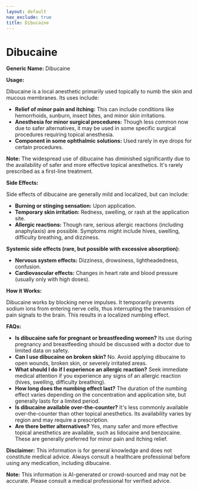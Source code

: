 ```yaml
---
layout: default
nav_exclude: true
title: Dibucaine
---
```


# Dibucaine

**Generic Name:** Dibucaine

**Usage:**

Dibucaine is a local anesthetic primarily used topically to numb the skin and mucous membranes.  Its uses include:

* **Relief of minor pain and itching:** This can include conditions like hemorrhoids, sunburn, insect bites, and minor skin irritations.
* **Anesthesia for minor surgical procedures:** Though less common now due to safer alternatives, it may be used in some specific surgical procedures requiring topical anesthesia.
* **Component in some ophthalmic solutions:**  Used rarely in eye drops for certain procedures.

**Note:**  The widespread use of dibucaine has diminished significantly due to the availability of safer and more effective topical anesthetics.  It's rarely prescribed as a first-line treatment.


**Side Effects:**

Side effects of dibucaine are generally mild and localized, but can include:

* **Burning or stinging sensation:**  Upon application.
* **Temporary skin irritation:**  Redness, swelling, or rash at the application site.
* **Allergic reactions:** Though rare, serious allergic reactions (including anaphylaxis) are possible.  Symptoms might include hives, swelling, difficulty breathing, and dizziness.

**Systemic side effects (rare, but possible with excessive absorption):**

* **Nervous system effects:** Dizziness, drowsiness, lightheadedness, confusion.
* **Cardiovascular effects:**  Changes in heart rate and blood pressure (usually only with high doses).


**How it Works:**

Dibucaine works by blocking nerve impulses. It temporarily prevents sodium ions from entering nerve cells, thus interrupting the transmission of pain signals to the brain.  This results in a localized numbing effect.


**FAQs:**

* **Is dibucaine safe for pregnant or breastfeeding women?**  Its use during pregnancy and breastfeeding should be discussed with a doctor due to limited data on safety.
* **Can I use dibucaine on broken skin?**  No. Avoid applying dibucaine to open wounds, broken skin, or severely irritated areas.
* **What should I do if I experience an allergic reaction?**  Seek immediate medical attention if you experience any signs of an allergic reaction (hives, swelling, difficulty breathing).
* **How long does the numbing effect last?**  The duration of the numbing effect varies depending on the concentration and application site, but generally lasts for a limited period.
* **Is dibucaine available over-the-counter?**  It's less commonly available over-the-counter than other topical anesthetics.  Its availability varies by region and may require a prescription.
* **Are there better alternatives?**  Yes, many safer and more effective topical anesthetics are available, such as lidocaine and benzocaine.  These are generally preferred for minor pain and itching relief.


**Disclaimer:** This information is for general knowledge and does not constitute medical advice.  Always consult a healthcare professional before using any medication, including dibucaine.


**Note:** This information is AI-generated or crowd-sourced and may not be accurate. Please consult a medical professional for verified advice.